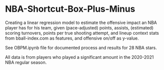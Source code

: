 # NBA-Shortcut-Box-Plus-Minus
 
Creating a linear regression model to estimate the offensive impact an NBA player has for his team, given (pace-adjusted) points, assists, (estimated) scoring turnovers, points per true shooting attempt, and lineup context stats from bball-index.com as features, and offensive on/off as y-value.

See OBPM.ipynb file for documented process and results for 28 NBA stars.

All data is from players who played a significant amount in the 2020-2021 NBA regular season.
